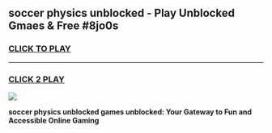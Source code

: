 
## soccer physics unblocked - Play Unblocked Gmaes & Free #8jo0s
<h3>
<a href="https://news.freeplayer.one?title=soccer_physics_unblocked&ref=03M">CLICK TO PLAY</a></h3>
<hr>

<h3>
<a href="https://news.freeplayer.one?title=soccer_physics_unblocked&ref=03M">CLICK 2 PLAY</a>
  
</h3>

<a href="https://news.freeplayer.one?title=soccer_physics_unblocked&ref=03M"><img src="https://clearcache.store/games.png"></a>


**soccer physics unblocked games unblocked: Your Gateway to Fun and Accessible Online Gaming**
